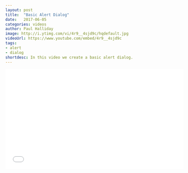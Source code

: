 ```yaml
---
layout: post
title:  "Basic Alert Dialog"
date:   2017-06-05
categories: videos
author: Paul Halliday
image: http://i.ytimg.com/vi/4r9__4sjd9c/hqdefault.jpg
videoUrl: https://www.youtube.com/embed/4r9__4sjd9c
tags: 
- alert
- dialog
shortdesc: In this video we create a basic alert dialog.
---
```

<iframe width="560" height="315" src="{{ page.videoUrl }}" frameborder="0" allowfullscreen></iframe>
